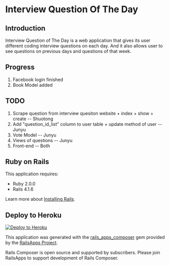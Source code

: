 Interview Question Of The Day
================

Introduction
------------
Interview Question of The Day is a web application that gives its user different coding interview questions on each day. And it also allows user to see questions on previous days and questions of that week.

Progress
------------
1. Facebook login finished
2. Book Model added

TODO
-------------
1. Scrape question from interview quesiton website + index + show + create -- Shuotong
2. Add "question_id_list" column to user table + update method of user -- Junyu
3. Vote Model -- Junyu
4. Views of questions -- Junyu
5. Front-end -- Both


Ruby on Rails
-------------

This application requires:

- Ruby 2.0.0
- Rails 4.1.6

Learn more about [Installing Rails](http://railsapps.github.io/installing-rails.html).


Deploy to Heroku
--------------
[![Deploy to Heroku](https://www.herokucdn.com/deploy/button.png)](https://heroku.com/deploy)

This application was generated with the [rails_apps_composer](https://github.com/RailsApps/rails_apps_composer) gem
provided by the [RailsApps Project](http://railsapps.github.io/).

Rails Composer is open source and supported by subscribers. Please join RailsApps to support development of Rails Composer.
